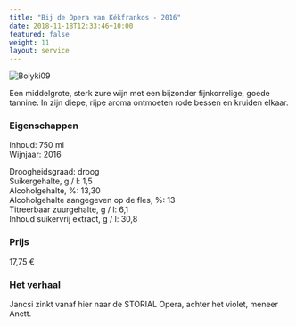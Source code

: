 ```yaml
---
title: "Bij de Opera van Kékfrankos - 2016"
date: 2018-11-18T12:33:46+10:00
featured: false
weight: 11
layout: service
---
```

![Bolyki09](/images/bolyki09.png)

Een middelgrote, sterk zure wijn met een bijzonder fijnkorrelige, goede tannine. In zijn
diepe, rijpe aroma ontmoeten rode bessen en kruiden elkaar.

### Eigenschappen  

Inhoud: 750 ml  
Wijnjaar: 2016  

Droogheidsgraad: droog  
Suikergehalte, g / l: 1,5  
Alcoholgehalte, %: 13,30  
Alcoholgehalte aangegeven op de fles, %: 13  
Titreerbaar zuurgehalte, g / l: 6,1  
Inhoud suikervrij extract, g / l: 30,8

### Prijs

17,75 €

### Het verhaal

Jancsi zinkt
vanaf hier
naar de STORIAL Opera, achter het violet, meneer Anett.
